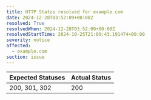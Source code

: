 ```yaml
---
title: HTTP Status resolved for example.com
date: 2024-12-28T03:52:09+00:00Z
resolved: True
resolvedWhen: 2024-12-28T03:52:09+00:00Z
resolvedStartTime: 2024-10-25T21:09:43.191474+00:00
severity: notice
affected:
  - example.com
section: issue
---
```


| Expected Statuses | Actual Status  |
|-------------------|----------------|
| 200, 301, 302 | 200 |
